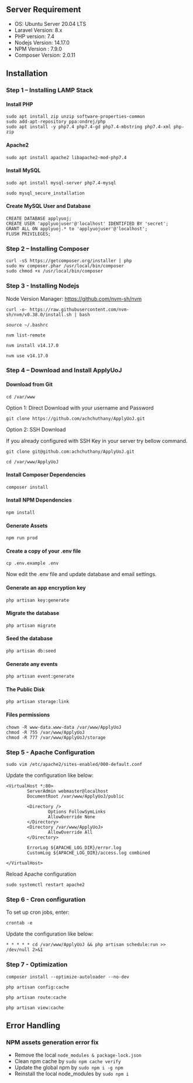## Server Requirement 
* OS: Ubuntu Server 20.04 LTS
* Laravel Version: 8.x
* PHP version: 7.4
* Nodejs Version: 14.17.0
* NPM Version : 7.9.0
* Composer Version: 2.0.11

## Installation

### Step 1 – Installing LAMP Stack
#### Install PHP
``` 
sudo apt install zip unzip software-properties-common
sudo add-apt-repository ppa:ondrej/php
sudo apt install -y php7.4 php7.4-gd php7.4-mbstring php7.4-xml php-zip
```

#### Apache2
```
sudo apt install apache2 libapache2-mod-php7.4
```

#### Install MySQL
```
sudo apt install mysql-server php7.4-mysql
```

```
sudo mysql_secure_installation
```

#### Create MySQL User and Database
```
CREATE DATABASE applyuoj;
CREATE USER 'applyuojuser'@'localhost' IDENTIFIED BY 'secret';
GRANT ALL ON applyuoj.* to 'applyuojuser'@'localhost';
FLUSH PRIVILEGES;
```


### Step 2 – Installing Composer
```
curl -sS https://getcomposer.org/installer | php
sudo mv composer.phar /usr/local/bin/composer
sudo chmod +x /usr/local/bin/composer
```

### Step 3 - Installing Nodejs
Node Version Manager: https://github.com/nvm-sh/nvm

```
curl -o- https://raw.githubusercontent.com/nvm-sh/nvm/v0.38.0/install.sh | bash
```

```
source ~/.bashrc
```

```
nvm list-remote
```

```
nvm install v14.17.0
```

```
nvm use v14.17.0
```

### Step 4 – Download and Install ApplyUoJ
#### Download from Git
```
cd /var/www
```

Option 1: Direct Download with your username and Password
```
git clone https://github.com/achchuthany/ApplyUoJ.git
```
Option 2: SSH Download

If you already configured with SSH Key in your server try bellow command.
```
git clone git@github.com:achchuthany/ApplyUoJ.git
```
```
cd /var/www/ApplyUoJ
```

#### Install Composer Dependencies
```
composer install
```

#### Install NPM Dependencies
```
npm install
```

#### Generate Assets
```
npm run prod
```

#### Create a copy of your .env file
```
cp .env.example .env
```
Now edit the .env file and update database and email settings.

#### Generate an app encryption key
```
php artisan key:generate
```

#### Migrate the database
```
php artisan migrate
```

#### Seed the database
```
php artisan db:seed
```

#### Generate any events
```
php artisan event:generate
```

#### The Public Disk
```
php artisan storage:link
```

#### Files permissions 
```
chown -R www-data.www-data /var/www/ApplyUoJ
chmod -R 755 /var/www/ApplyUoJ
chmod -R 777 /var/www/ApplyUoJ/storage
```
### Step 5 - Apache Configuration

```
sudo vim /etc/apache2/sites-enabled/000-default.conf
```

Update the configuration like below:

``` 
<VirtualHost *:80>
        ServerAdmin webmaster@localhost
        DocumentRoot /var/www/ApplyUoJ/public

        <Directory />
                Options FollowSymLinks
                AllowOverride None
        </Directory>
        <Directory /var/www/ApplyUoJ>
                AllowOverride All
        </Directory>

        ErrorLog ${APACHE_LOG_DIR}/error.log
        CustomLog ${APACHE_LOG_DIR}/access.log combined

</VirtualHost>
```

Reload Apache configuration

```
sudo systemctl restart apache2 
```

### Step 6 - Cron configuration
To set up cron jobs, enter:

```
crontab -e
```

Update the configuration like below:

```
* * * * * cd /var/www/ApplyUoJ && php artisan schedule:run >> /dev/null 2>&1
```


### Step 7 -  Optimization
```
composer install --optimize-autoloader --no-dev
```

```
php artisan config:cache
```

```
php artisan route:cache
```

```
php artisan view:cache
```

## Error Handling 
### NPM assets generation error fix
* Remove the local `node_modules & package-lock.json`
* Clean npm cache by `sudo npm cache verify`
* Update the global npm by `sudo npm i -g npm`
* Reinstall the local node_modules by `sudo npm i`
